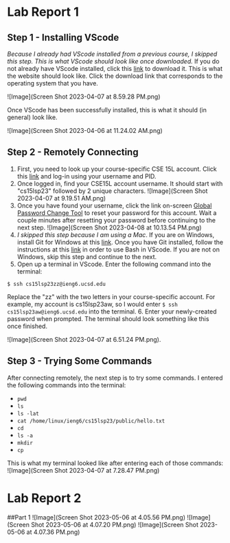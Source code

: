 # Lab Report 1
## Step 1 - Installing VScode
*Because I already had VScode installed from a previous course, I skipped this step. This is what VScode should look like once downloaded.*
If you do not already have VScode installed, click this [link](https://code.visualstudio.com/) to download it. 
This is what the website should look like. Click the download link that corresponds to the operating system that you have. 

![Image](Screen Shot 2023-04-07 at 8.59.28 PM.png)

Once VScode has been successfully installed, this is what it should (in general) look like.

![Image](Screen Shot 2023-04-06 at 11.24.02 AM.png)


## Step 2 - Remotely Connecting
1. First, you need to look up your course-specific CSE 15L account. Click this [link](https://sdacs.ucsd.edu/~icc/index.php) and log-in using your username and PID.
2. Once logged in, find your CSE15L account username. It should start with "cs15lsp23" followed by 2 unique characters. ![Image](Screen Shot 2023-04-07 at 9.19.51 AM.png)
3. Once you have found your username, click the link on-screen [Global Password Change Tool](https://sdacs.ucsd.edu/~icc/password.php) to reset your password for this account. Wait a couple minutes after resetting your password before continuing to the next step. ![Image](Screen Shot 2023-04-08 at 10.13.54 PM.png)
4. *I skipped this step because I am using a Mac*.                                                                                                        If you are on Windows, install Git for Windows at this [link](https://gitforwindows.org/). Once you have Git installed, follow the instructions at this [link](https://stackoverflow.com/questions/42606837/how-do-i-use-bash-on-windows-from-the-visual-studio-code-integrated-terminal/50527994#50527994) in order to use Bash in VScode. If you are not on Windows, skip this step and continue to the next.
5. Open up a terminal in VScode. Enter the following command into the terminal:
```
$ ssh cs15lsp23zz@ieng6.ucsd.edu
```
Replace the "zz" with the two letters in your course-specific account. For example, my account is cs15lsp23aw, so I would enter `$ ssh cs15lsp23aw@ieng6.ucsd.edu`  into the terminal. 
6. Enter your newly-created password when prompted. The terminal should look something like this once finished. 

![Image](Screen Shot 2023-04-07 at 6.51.24 PM.png). 


## Step 3 - Trying Some Commands
After connecting remotely, the next step is to try some commands. I entered the following commands into the terminal:
- `pwd`
- `ls`
- `ls -lat`
- `cat /home/linux/ieng6/cs15lsp23/public/hello.txt`
- `cd`
- `ls -a`
- `mkdir`
- `cp`

This is what my terminal looked like after entering each of those commands:
![Image](Screen Shot 2023-04-07 at 7.28.47 PM.png)


# Lab Report 2
##Part 1
![Image](Screen Shot 2023-05-06 at 4.05.56 PM.png)
![Image](Screen Shot 2023-05-06 at 4.07.20 PM.png)
![Image](Screen Shot 2023-05-06 at 4.07.36 PM.png)

















